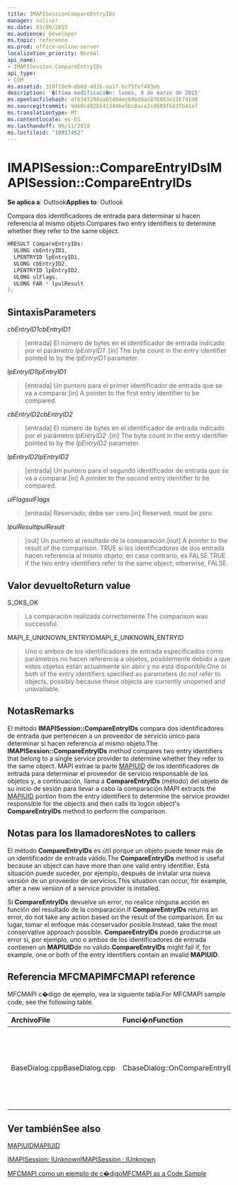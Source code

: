 ```yaml
---
title: IMAPISessionCompareEntryIDs
manager: soliver
ms.date: 03/09/2015
ms.audience: Developer
ms.topic: reference
ms.prod: office-online-server
localization_priority: Normal
api_name:
- IMAPISession.CompareEntryIDs
api_type:
- COM
ms.assetid: 319f10e9-db8d-4d16-aa1f-6cf5fef493eb
description: '�ltima modificaci�n: lunes, 9 de marzo de 2015'
ms.openlocfilehash: df6347298aab5404ec69bd9ac876863e31b741d0
ms.sourcegitcommit: 9d60cd82b5413446e5bc8ace2cd689f683fb41a7
ms.translationtype: MT
ms.contentlocale: es-ES
ms.lasthandoff: 06/11/2018
ms.locfileid: "19817452"
---
```

# <a name="imapisessioncompareentryids"></a><span data-ttu-id="d465d-103">IMAPISession::CompareEntryIDs</span><span class="sxs-lookup"><span data-stu-id="d465d-103">IMAPISession::CompareEntryIDs</span></span>

  
  
<span data-ttu-id="d465d-104">**Se aplica a**: Outlook</span><span class="sxs-lookup"><span data-stu-id="d465d-104">**Applies to**: Outlook</span></span> 
  
<span data-ttu-id="d465d-105">Compara dos identificadores de entrada para determinar si hacen referencia al mismo objeto.</span><span class="sxs-lookup"><span data-stu-id="d465d-105">Compares two entry identifiers to determine whether they refer to the same object.</span></span> 
  
```cpp
HRESULT CompareEntryIDs(
  ULONG cbEntryID1,
  LPENTRYID lpEntryID1,
  ULONG cbEntryID2,
  LPENTRYID lpEntryID2,
  ULONG ulFlags,
  ULONG FAR * lpulResult
);
```

## <a name="parameters"></a><span data-ttu-id="d465d-106">Sintaxis</span><span class="sxs-lookup"><span data-stu-id="d465d-106">Parameters</span></span>

 <span data-ttu-id="d465d-107">_cbEntryID1_</span><span class="sxs-lookup"><span data-stu-id="d465d-107">_cbEntryID1_</span></span>
  
> <span data-ttu-id="d465d-108">[entrada] El número de bytes en el identificador de entrada indicado por el parámetro _lpEntryID1_ .</span><span class="sxs-lookup"><span data-stu-id="d465d-108">[in] The byte count in the entry identifier pointed to by the  _lpEntryID1_ parameter.</span></span> 
    
 <span data-ttu-id="d465d-109">_lpEntryID1_</span><span class="sxs-lookup"><span data-stu-id="d465d-109">_lpEntryID1_</span></span>
  
> <span data-ttu-id="d465d-110">[entrada] Un puntero para el primer identificador de entrada que se va a comparar.</span><span class="sxs-lookup"><span data-stu-id="d465d-110">[in] A pointer to the first entry identifier to be compared.</span></span>
    
 <span data-ttu-id="d465d-111">_cbEntryID2_</span><span class="sxs-lookup"><span data-stu-id="d465d-111">_cbEntryID2_</span></span>
  
> <span data-ttu-id="d465d-112">[entrada] El número de bytes en el identificador de entrada indicado por el parámetro _lpEntryID2_ .</span><span class="sxs-lookup"><span data-stu-id="d465d-112">[in] The byte count in the entry identifier pointed to by the  _lpEntryID2_ parameter.</span></span> 
    
 <span data-ttu-id="d465d-113">_lpEntryID2_</span><span class="sxs-lookup"><span data-stu-id="d465d-113">_lpEntryID2_</span></span>
  
> <span data-ttu-id="d465d-114">[entrada] Un puntero para el segundo identificador de entrada que se va a comparar.</span><span class="sxs-lookup"><span data-stu-id="d465d-114">[in] A pointer to the second entry identifier to be compared.</span></span>
    
 <span data-ttu-id="d465d-115">_ulFlags_</span><span class="sxs-lookup"><span data-stu-id="d465d-115">_ulFlags_</span></span>
  
> <span data-ttu-id="d465d-116">[entrada] Reservado; debe ser cero.</span><span class="sxs-lookup"><span data-stu-id="d465d-116">[in] Reserved; must be zero.</span></span>
    
 <span data-ttu-id="d465d-117">_lpulResult_</span><span class="sxs-lookup"><span data-stu-id="d465d-117">_lpulResult_</span></span>
  
> <span data-ttu-id="d465d-118">[out] Un puntero al resultado de la comparación.</span><span class="sxs-lookup"><span data-stu-id="d465d-118">[out] A pointer to the result of the comparison.</span></span> <span data-ttu-id="d465d-119">TRUE si los identificadores de dos entrada hacen referencia al mismo objeto; en caso contrario, es FALSE.</span><span class="sxs-lookup"><span data-stu-id="d465d-119">TRUE if the two entry identifiers refer to the same object; otherwise, FALSE.</span></span>
    
## <a name="return-value"></a><span data-ttu-id="d465d-120">Valor devuelto</span><span class="sxs-lookup"><span data-stu-id="d465d-120">Return value</span></span>

<span data-ttu-id="d465d-121">S_OK</span><span class="sxs-lookup"><span data-stu-id="d465d-121">S_OK</span></span> 
  
> <span data-ttu-id="d465d-122">La comparación realizada correctamente.</span><span class="sxs-lookup"><span data-stu-id="d465d-122">The comparison was successful.</span></span>
    
<span data-ttu-id="d465d-123">MAPI_E_UNKNOWN_ENTRYID</span><span class="sxs-lookup"><span data-stu-id="d465d-123">MAPI_E_UNKNOWN_ENTRYID</span></span> 
  
> <span data-ttu-id="d465d-124">Uno o ambos de los identificadores de entrada especificados como parámetros no hacen referencia a objetos, posiblemente debido a que estos objetos están actualmente sin abrir y no está disponible.</span><span class="sxs-lookup"><span data-stu-id="d465d-124">One or both of the entry identifiers specified as parameters do not refer to objects, possibly because these objects are currently unopened and unavailable.</span></span>
    
## <a name="remarks"></a><span data-ttu-id="d465d-125">Notas</span><span class="sxs-lookup"><span data-stu-id="d465d-125">Remarks</span></span>

<span data-ttu-id="d465d-126">El método **IMAPISession::CompareEntryIDs** compara dos identificadores de entrada que pertenecen a un proveedor de servicio único para determinar si hacen referencia al mismo objeto.</span><span class="sxs-lookup"><span data-stu-id="d465d-126">The **IMAPISession::CompareEntryIDs** method compares two entry identifiers that belong to a single service provider to determine whether they refer to the same object.</span></span> <span data-ttu-id="d465d-127">MAPI extrae la parte [MAPIUID](mapiuid.md) de los identificadores de entrada para determinar el proveedor de servicio responsable de los objetos y, a continuación, llama a **CompareEntryIDs** (método) del objeto de su inicio de sesión para llevar a cabo la comparación.</span><span class="sxs-lookup"><span data-stu-id="d465d-127">MAPI extracts the [MAPIUID](mapiuid.md) portion from the entry identifiers to determine the service provider responsible for the objects and then calls its logon object's **CompareEntryIDs** method to perform the comparison.</span></span> 
  
## <a name="notes-to-callers"></a><span data-ttu-id="d465d-128">Notas para los llamadores</span><span class="sxs-lookup"><span data-stu-id="d465d-128">Notes to callers</span></span>

<span data-ttu-id="d465d-129">El método **CompareEntryIDs** es útil porque un objeto puede tener más de un identificador de entrada válido.</span><span class="sxs-lookup"><span data-stu-id="d465d-129">The **CompareEntryIDs** method is useful because an object can have more than one valid entry identifier.</span></span> <span data-ttu-id="d465d-130">Esta situación puede suceder, por ejemplo, después de instalar una nueva versión de un proveedor de servicios.</span><span class="sxs-lookup"><span data-stu-id="d465d-130">This situation can occur, for example, after a new version of a service provider is installed.</span></span> 
  
<span data-ttu-id="d465d-131">Si **CompareEntryIDs** devuelve un error, no realice ninguna acción en función del resultado de la comparación.</span><span class="sxs-lookup"><span data-stu-id="d465d-131">If **CompareEntryIDs** returns an error, do not take any action based on the result of the comparison.</span></span> <span data-ttu-id="d465d-132">En su lugar, tomar el enfoque más conservador posible.</span><span class="sxs-lookup"><span data-stu-id="d465d-132">Instead, take the most conservative approach possible.</span></span> <span data-ttu-id="d465d-133">**CompareEntryIDs** puede producirse un error si, por ejemplo, uno o ambos de los identificadores de entrada contienen un **MAPIUID**de no válido.</span><span class="sxs-lookup"><span data-stu-id="d465d-133">**CompareEntryIDs** might fail if, for example, one or both of the entry identifiers contain an invalid **MAPIUID**.</span></span> 
  
## <a name="mfcmapi-reference"></a><span data-ttu-id="d465d-134">Referencia MFCMAPI</span><span class="sxs-lookup"><span data-stu-id="d465d-134">MFCMAPI reference</span></span>

<span data-ttu-id="d465d-135">MFCMAPI c�digo de ejemplo, vea la siguiente tabla.</span><span class="sxs-lookup"><span data-stu-id="d465d-135">For MFCMAPI sample code, see the following table.</span></span>
  
|<span data-ttu-id="d465d-136">**Archivo**</span><span class="sxs-lookup"><span data-stu-id="d465d-136">**File**</span></span>|<span data-ttu-id="d465d-137">**Funci�n**</span><span class="sxs-lookup"><span data-stu-id="d465d-137">**Function**</span></span>|<span data-ttu-id="d465d-138">**Comentario**</span><span class="sxs-lookup"><span data-stu-id="d465d-138">**Comment**</span></span>|
|:-----|:-----|:-----|
|<span data-ttu-id="d465d-139">BaseDialog.cpp</span><span class="sxs-lookup"><span data-stu-id="d465d-139">BaseDialog.cpp</span></span>  <br/> |<span data-ttu-id="d465d-140">CbaseDialog::OnCompareEntryIDs</span><span class="sxs-lookup"><span data-stu-id="d465d-140">CbaseDialog::OnCompareEntryIDs</span></span>  <br/> |<span data-ttu-id="d465d-141">MFCMAPI usa el método **IMAPISession::CompareEntryIDs** para comparar dos identificadores de entrada que un usuario escribe.</span><span class="sxs-lookup"><span data-stu-id="d465d-141">MFCMAPI uses the **IMAPISession::CompareEntryIDs** method to compare two entry IDs that a user enters.</span></span>  <br/> |
   
## <a name="see-also"></a><span data-ttu-id="d465d-142">Ver también</span><span class="sxs-lookup"><span data-stu-id="d465d-142">See also</span></span>



[<span data-ttu-id="d465d-143">MAPIUID</span><span class="sxs-lookup"><span data-stu-id="d465d-143">MAPIUID</span></span>](mapiuid.md)
  
[<span data-ttu-id="d465d-144">IMAPISession: IUnknown</span><span class="sxs-lookup"><span data-stu-id="d465d-144">IMAPISession : IUnknown</span></span>](imapisessioniunknown.md)


[<span data-ttu-id="d465d-145">MFCMAPI como un ejemplo de c�digo</span><span class="sxs-lookup"><span data-stu-id="d465d-145">MFCMAPI as a Code Sample</span></span>](mfcmapi-as-a-code-sample.md)

